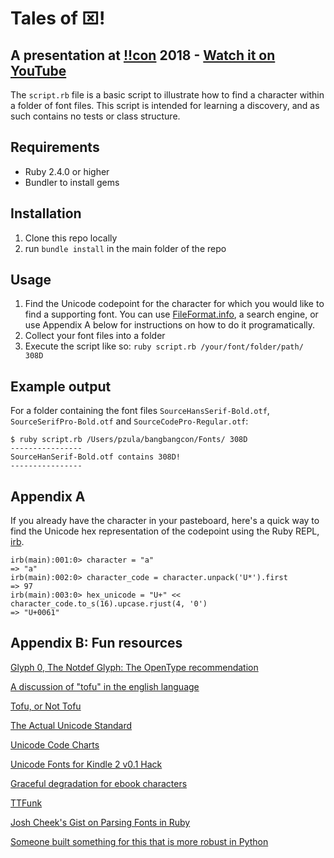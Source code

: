 # Tales of ⌧!
## A presentation at [!!con](http://bangbangcon.com/) 2018 - [Watch it on YouTube](https://www.youtube.com/watch?v=fADc9lHwSMc)

The `script.rb` file is a basic script to illustrate how to find a character within a folder of
font files. This script is intended for learning a discovery, and as such contains no tests or class structure.

## Requirements

- Ruby 2.4.0 or higher
- Bundler to install gems

## Installation

1. Clone this repo locally
2. run `bundle install` in the main folder of the repo

## Usage

1. Find the Unicode codepoint for the character for which you would like to find a supporting font. You can use [FileFormat.info](http://fileformat.info),
a search engine, or use Appendix A below for instructions on how to do it programatically.
2. Collect your font files into a folder
3. Execute the script like so: `ruby script.rb /your/font/folder/path/ 308D`

## Example output

For a folder containing the font files `SourceHansSerif-Bold.otf`, `SourceSerifPro-Bold.otf` and `SourceCodePro-Regular.otf`:

```
$ ruby script.rb /Users/pzula/bangbangcon/Fonts/ 308D
----------------
SourceHanSerif-Bold.otf contains 308D!
----------------

```

## Appendix A

If you already have the character in your pasteboard, here's a quick way to find the Unicode hex representation of the codepoint using the Ruby REPL, [irb](https://www.digitalocean.com/community/tutorials/how-to-use-irb-to-explore-ruby).

```
irb(main):001:0> character = "a"
=> "a"
irb(main):002:0> character_code = character.unpack('U*').first
=> 97
irb(main):003:0> hex_unicode = "U+" << character_code.to_s(16).upcase.rjust(4, '0')
=> "U+0061"

```


## Appendix B: Fun resources

[Glyph 0, The Notdef Glyph: The OpenType recommendation](https://docs.microsoft.com/en-us/typography/opentype/spec/recom#glyph-0-the-notdef-glyph)

[A discussion of "tofu" in the english language](https://english.stackexchange.com/questions/296505/where-is-tofu-for-font-fallback-box-glyph-coming-from?utm_medium=organic&newreg=7dc67e95ae5b4cc586817a77f21c803e)

[Tofu, or Not Tofu](https://blogs.adobe.com/CCJKType/2016/05/tofu-or-not-tofu.html)

[The Actual Unicode Standard](http://www.unicode.org/versions/Unicode10.0.0/ch02.pdf)

[Unicode Code Charts](http://unicode.org/charts/)

[Unicode Fonts for Kindle 2 v0.1 Hack](http://ereadertech.com/2009/04/04/unicode-fonts-for-kindle-2-v01/)

[Graceful degradation for ebook characters](https://leeds-ebooks.co.uk/blog/2013/07/degrade-gracefully-kindle-and-uncommon-languages/)

[TTFunk](https://github.com/prawnpdf/ttfunk)

[Josh Cheek's Gist on Parsing Fonts in Ruby](https://gist.github.com/JoshCheek/eb69cc7ce5172219f3c90766a3758560)

[Someone built something for this that is more robust in Python](https://github.com/davelab6/pyfontaine)






